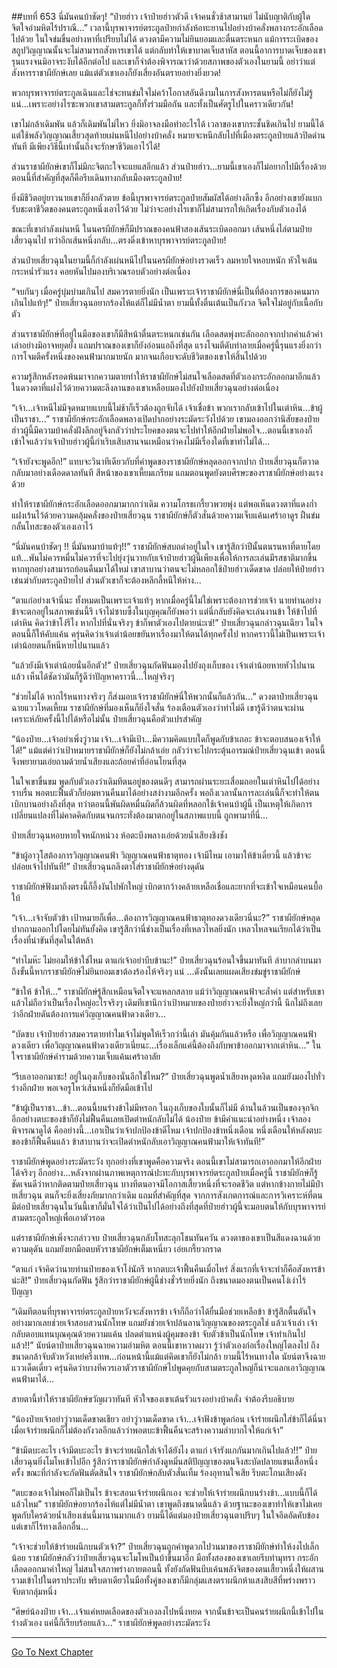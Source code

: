 ##บทที่ 653 นี่มันคนบ้าชัดๆ!
“ป๋ายฮ่าว เจ้าป๋ายฮ่าวตัวดี เจ้าคนชั่วช้าสามานย์ ไม่นับญาติกับผู้ใด จิตใจอำมหิตไร้ปราณี...” เวลานี้บุรพาจารย์ตระกูลป๋ายกำลังห้อทะยานไปอย่างบ้าคลั่งพลางกระอักเลือดไปด้วย ในใจข่มขื่นอย่างหาที่เปรียบไม่ได้ ดวงตามีความไม่ยินยอมและตื่นตระหนก แม้การระเบิดของสถูปวิญญาณนั้นจะไม่สามารถสังหารเขาได้ แต่กลับทำให้เขาบาดเจ็บสาหัส ตอนนี้อาการบาดเจ็บของเขารุนแรงจนมิอาจระงับได้อีกต่อไป และเขาก็จำต้องพิจารณาว่าด้วยสภาพของตัวเองในยามนี้ อย่าว่าแต่สังหารราชาผียักษ์เลย แม้แต่ตัวเขาเองก็ยังเสี่ยงอันตรายอย่างยิ่งยวด!

พวกบุรพาจารย์ตระกูลเฉินและไช่จะทนข่มใจไม่คว้าโอกาสอันดีงามในการสังหารตนหรือไม่ก็ยังไม่รู้แน่...เพราะอย่างไรซะพวกเขาสามตระกูลก็ทั้งร่วมมือกัน และทั้งเป็นศัตรูไปในคราวเดียวกัน!

เขาไม่กล้าเดิมพัน แล้วก็เดิมพันไม่ไหว ยิ่งมิอาจลงมือทำอะไรได้ เวลาของเขากระชั้นชิดเกินไป ยามนี้ได้แต่ใช้พลังวิญญาณเสี้ยวสุดท้ายเผ่นหนีไปอย่างบ้าคลั่ง หมายจะหนีกลับไปที่เมืองตระกูลป๋ายแล้วปิดด่านทันที มีเพียงวิธีนี้เท่านั้นถึงจะรักษาชีวิตเอาไว้ได้!

ส่วนราชาผียักษ์เขาก็ไม่มีกะจิตกะใจจะแยแสอีกแล้ว ส่วนป๋ายฮ่าว...ยามนี้เขาเองก็ไม่อยากไปมีเรื่องด้วย ตอนนี้ที่สำคัญที่สุดก็คือรีบเดินทางกลับเมืองตระกูลป๋าย!

ยิ่งมีชีวิตอยู่ยาวนายเขาก็ยิ่งกลัวตาย ข้อนี้บุรพาจารย์ตระกูลป๋ายสัมผัสได้อย่างลึกซึ้ง อีกอย่างเขายังแบกรับชะตาชีวิตของคนตระกูลหนึ่งเอาไว้ด้วย ไม่ว่าจะอย่างไรเขาก็ไม่สามารถให้เกิดเรื่องกับตัวเองได้

ขณะที่เขากำลังเผ่นหนี ในนครผียักษ์ก็มีปราณของคนฟ้าสองเส้นระเบิดออกมา เส้นหนึ่งไล่ตามป๋ายเสี่ยวฉุนไป ทว่าอีกเส้นหนึ่งกลับ...ตรงดิ่งเข้าหาบุรพาจารย์ตระกูลป๋าย!

ส่วนป๋ายเสี่ยวฉุนในยามนี้ก็กำลังเผ่นหนีไปในนครผียักษ์อย่างรวดเร็ว ลมหายใจหอบหนัก หัวใจเต้นกระหน่ำรัวแรง คอยหันไปมองบริเวณรอบตัวอย่างต่อเนื่อง

“จบกันๆ เมื่อครู่บุ่มบ่ามเกินไป สมควรตายยิ่งนัก เป็นเพราะเจ้าราชาผียักษ์นี่เป็นที่ต้องการของคนมากเกินไปแท้ๆ!” ป๋ายเสี่ยวฉุนอยากร้องไห้แต่ก็ไม่มีน้ำตา ยามนี้ทั้งตื่นเต้นเป็นกังวล จิตใจไม่อยู่กับเนื้อกับตัว

ส่วนราชาผียักษ์ที่อยู่ในมือของเขาก็มีสีหน้าตื่นตระหนกเช่นกัน เลือดสดพุ่งทะลักออกจากปากคำแล้วคำเล่าอย่างมิอาจหยุดยั้ง แถมปราณของเขาก็ยังอ่อนแอถึงที่สุด แรงโจมตีดับทำลายเมื่อครู่นี้รุนแรงยิ่งกว่าการโจมตีครั้งหนึ่งของคนฟ้ามากมายนัก มากจนเกือบจะดับชีวิตของเขาให้สิ้นไปด้วย

ความรู้สึกหลังรอดพ้นมาจากความตายทำให้ราชาผียักษ์ไม่สนใจเลือดสดที่ตัวเองกระอักออกมาอีกแล้ว ในดวงตาที่แฝงไว้ด้วยความตะลึงลานของเขาเหลือบมองไปยังป๋ายเสี่ยวฉุนอย่างต่อเนื่อง

“เจ้า...เจ้าหนีไม่มีจุดหมายแบบนี้ไม่ช้าก็เร็วต้องถูกจับได้ เจ้าเชื่อข้า พวกเรากลับเข้าไปในเต่าหิน...ข้าผู้เป็นราชา...” ราชาผียักษ์กระอักเลือดพลางเปิดปากอย่างระมัดระวังไปด้วย เขามองออกว่านิสัยของป๋ายฮ่าวผู้นี้มีความบ้าคลั่งฝังลึกอยู่จึงกลัวว่าประโยคของตนจะไปทำให้อีกฝ่ายไม่พอใจ...ตอนนี้เขาเองก็เข้าใจแล้วว่าเจ้าป๋ายฮ่าวผู้นี้กำเริบเสิบสานจนเหมือนว่าคงไม่มีเรื่องใดที่เขาทำไม่ได้...

“เจ้ายังจะพูดอีก!” แทบจะวินาทีเดียวกับที่คำพูดของราชาผียักษ์หลุดออกจากปาก ป๋ายเสี่ยวฉุนก็ตวาดกลับมาอย่างเดือดดาลทันที สีหน้าของเขาเหี้ยมเกรียม แถมตอนพูดยังตบศีรษะของราชาผียักษ์อย่างแรงด้วย

ทำให้ราชาผียักษ์กระอักเลือดออกมามากกว่าเดิม ความโกรธเกรี้ยวพวยพุ่ง แต่พอเห็นดวงตาที่แดงก่ำแฝงเร้นไว้ด้วยความคลุ้มคลั่งของป๋ายเสี่ยวฉุน ราชาผียักษ์ก็ตัวสั่นด้วยความเจ็บแค้นเศร้าอาดูร ฝืนข่มกลั้นโทสะของตัวเองเอาไว้

“นี่มันคนบ้าชัดๆ !! นี่มันหมาบ้าแท้ๆ!!” ราชาผียักษ์สบถด่าอยู่ในใจ เขารู้สึกว่าปีนั้นตนรนหาที่ตายโดยแท้...พันไม่ควรหมื่นไม่ควรที่จะไปยุ่งวุ่นวายกับเจ้าป๋ายฮ่าวผู้นี้เพียงเพื่อให้การละเล่นมีรสชาติมากขึ้น หากทุกอย่างสามารถย้อนคืนมาได้ใหม่ เขาสาบานว่าตนจะไม่หลอกใช้ป๋ายฮ่าวเด็ดขาด ปล่อยให้ป๋ายฮ่าวเข่นฆ่ากับตระกูลป๋ายไป ส่วนตัวเขาก็จะต้องหลีกลี้หนีให้ห่าง...

“ตาแก่อย่างเจ้านี่นะ ทั้งหมดเป็นเพราะเจ้าแท้ๆ หากเมื่อครู่นี้ไม่ใช่เพราะต้องการช่วยเจ้า นายท่านอย่างข้าจะตกอยู่ในสภาพเช่นนี้รึ เจ้าไม่ซาบซึ้งในบุญคุณก็ยังพอว่า แต่นี่กลับยังคิดจะเล่นงานข้า ให้ข้าไปที่เต่าหิน คิดว่าข้าโง่รึไง หากไปที่นั่นจริงๆ ข้าก็พาตัวเองไปตายน่ะเซ่!” ป๋ายเสี่ยวฉุนกล่าวฉุนเฉียว ในใจตอนนี้ก็ให้คับแค้น ครุ่นคิดว่าเจ้าเต่าน้อยขยันหาเรื่องมาให้ตนได้ทุกครั้งไป หากคราวนี้ไม่เป็นเพราะเจ้าเต่าน้อยตนก็หนีหายไปนานแล้ว

“แล้วยังมีเจ้าเต่าน้อยนั่นอีกตัว!” ป๋ายเสี่ยวฉุนกัดฟันมองไปยังถุงเก็บของ เจ้าเต่าน้อยหายหัวไปนานแล้ว เห็นได้ชัดว่ามันก็รู้ดีว่าปัญหาคราวนี้...ใหญ่จริงๆ

“ช่วยไม่ได้ หากไร้หนทางจริงๆ ก็ส่งมอบเจ้าราชาผียักษ์นี่ให้พวกนั้นก็แล้วกัน...” ดวงตาป๋ายเสี่ยวฉุนฉายแววโหดเหี้ยม ราชาผียักษ์ที่มองเห็นก็ยิ่งใจสั่น ร้องเตือนตัวเองว่าท่าไม่ดี เขารู้ดีว่าตนจะผ่านเคราะห์ภัยครั้งนี้ไปได้หรือไม่นั้น ป๋ายเสี่ยวฉุนคือตัวแปรสำคัญ

“น้องป๋าย...เจ้าอย่าเพิ่งวู่วาม เจ้า...เจ้ามีเป้า...มีความคิดแบบใดก็พูดกับข้าเถอะ ข้าจะตอบสนองเจ้าให้ได้!” แม้แต่คำว่าเป้าหมายราชาผียักษ์ก็ยังไม่กล้าเอ่ย กลัวว่าจะไปกระตุ้นอารมณ์ป๋ายเสี่ยวฉุนเข้า ตอนนี้จึงพยายามเอ่ยถามด้วยน้ำเสียงและถ้อยคำที่อ่อนโยนที่สุด

ในใจเขาขื่นขม พูดกับตัวเองว่าเดิมทีตนอยู่ของตนดีๆ สามารถผ่านระยะเสื่อมถอยในเต่าหินไปได้อย่างราบรื่น พอตบะฟื้นตัวก็ย่อมหวนคืนมาได้อย่างสง่างามอีกครั้ง พอถึงเวลานั้นการละเล่นนี้ก็จะทำให้ตนเบิกบานอย่างถึงที่สุด ทว่าตอนนี้พันผิดหมื่นผิดก็ล้วนผิดที่หลอกใช้เจ้าคนบ้าผู้นี้ เป็นเหตุให้เกิดการเปลี่ยนแปลงที่ไม่คาดคิดกับตนจนกระทั่งต้องมาตกอยู่ในสภาพแบบนี้ ถูกพามาที่นี่...

ป๋ายเสี่ยวฉุนหอบหายใจหนักหน่วง ห้อตะบึงพลางเอ่ยด้วยน้ำเสียงชิงชัง

“ข้าผู้อาวุโสต้องการวิญญาณคนฟ้า วิญญาณคนฟ้าธาตุทอง เจ้ามีไหม เอามาให้ข้าเดี๋ยวนี้ แล้วข้าจะปล่อยเจ้าไปทันที!” ป๋ายเสี่ยวฉุนถลึงตาใส่ราชาผียักษ์อย่างดุดัน

ราชาผียักษ์ฟังมาถึงตรงนี้ก็อึ้งงันไปพักใหญ่ เบิกตากว้างคล้ายเหลือเชื่อและยากที่จะเข้าใจเหมือนคนบื้อใบ้

“เจ้า...เจ้าจับตัวข้า เป้าหมายก็เพื่อ...ต้องการวิญญาณคนฟ้าธาตุทองดวงเดียวนี่นะ?” ราชาผียักษ์หลุดปากถามออกไปโดยไม่ทันยั้งคิด เขารู้สึกว่านี่ช่างเป็นเรื่องที่เหลวไหลยิ่งนัก เหลวไหลจนเรียกได้ว่าเป็นเรื่องที่น่าขันที่สุดในใต้หล้า

“ทำไมห๊ะ ไม่ยอมให้ข้าใช่ไหม ตาแก่เจ้าอย่าบีบข้านะ!” ป๋ายเสี่ยวฉุนร้อนใจขึ้นมาทันที ลำบากลำบนมาถึงขั้นนี้หากราชาผียักษ์ไม่ยินยอมเขาต้องร้องไห้จริงๆ แน่ ...ดังนั้นเลยแผดเสียงข่มขู่ราชาผียักษ์

“ข้าให้ ข้าให้...” ราชาผียักษ์รู้สึกเหมือนจิตใจจะแหลกสลาย แม้ว่าวิญญาณคนฟ้าจะล้ำค่า แต่สำหรับเขาแล้วไม่ถือว่าเป็นเรื่องใหญ่อะไรจริงๆ เดิมทีเขานึกว่าเป้าหมายของป๋ายฮ่าวจะยิ่งใหญ่กว่านี้ นึกไม่ถึงเลยว่าอีกฝ่ายดันต้องการแค่วิญญาณคนฟ้าดวงเดียว...

“บัดซบ เจ้าป๋ายฮ่าวสมควรตายทำไมเจ้าไม่พูดให้เร็วกว่านี้เล่า มันคุ้มกันแล้วหรือ เพื่อวิญญาณคนฟ้าดวงเดียว เพื่อวิญญาณคนฟ้าดวงเดียวเนี่ยนะ...เรื่องเล็กแค่นี้ต้องถึงกับพาข้าออกมาจากเต่าหิน...” ในใจราชาผียักษ์คำรามด้วยความเจ็บแค้นเศร้าอาลัย

“รีบเอาออกมาซะ! อยู่ในถุงเก็บของนั่นอีกใช่ไหม?” ป๋ายเสี่ยวฉุนพูดน้ำเสียงหงุดหงิด แถมยังมองไปทั่วร่างอีกฝ่าย พอเจอรูโหว่เส้นหนึ่งก็ยัดมือเข้าไป

“ข้าผู้เป็นราชา...ข้า...ตอนนี้บนร่างข้าไม่มีหรอก ในถุงเก็บของใบนั้นก็ไม่มี ด้านในล้วนเป็นของจุกจิก อีกอย่างตบะของข้าก็ยังไม่ฟื้นคืนเลยเปิดตำหนักลับไม่ได้ น้องป๋าย ข้ามีคำแนะนำอย่างหนึ่ง เจ้าลองพิจารณาดูได้ คืออย่างนี้...เอาเป็นว่าเจ้าปกป้องข้าดีไหม เจ้าปกป้องข้าหนึ่งเดือน หนึ่งเดือนให้หลังตบะของข้าก็ฟื้นคืนแล้ว ข้าสาบานว่าจะเปิดตำหนักลับเอาวิญญาณคนฟ้ามาให้เจ้าทันที!”

ราชาผียักษ์พูดอย่างระมัดระวัง ทุกอย่างที่เขาพูดคือความจริง ตอนนี้เขาไม่สามารถเอาออกมาให้อีกฝ่ายได้จริงๆ อีกอย่าง...หลังจากผ่านภาพเหตุการณ์ปะทะกับบุรพาจารย์ตระกูลป๋ายเมื่อครู่นี้ ราชาผียักษ์ก็รู้ชัดเจนดีว่าหากติดตามป๋ายเสี่ยวฉุน บางทีตนอาจมีโอกาสเสี้ยวหนึ่งที่จะรอดชีวิต แต่หากข้างกายไม่มีป๋ายเสี่ยวฉุน ตนก็จะยิ่งเสี่ยงภัยมากกว่าเดิม แถมที่สำคัญที่สุด จากการสังเกตการณ์และการวิเคราะห์ที่ตนมีต่อป๋ายเสี่ยวฉุนในวันนี้เขาก็มั่นใจได้ว่าเป็นไปได้อย่างถึงที่สุดที่ป๋ายฮ่าวผู้นี้จะมอบตนให้กับบุรพาจารย์สามตระกูลใหญ่เพื่อเอาตัวรอด

แต่ราชาผียักษ์เพิ่งจะกล่าวจบ ป๋ายเสี่ยวฉุนกลับโทสะลุกโชนทันควัน ดวงตาของเขาเป็นสีแดงฉานด้วยความดุดัน แถมยังยกมือตบหัวราชาผียักษ์เต็มเหนี่ยว เอ่ยเกรี้ยวกราด

“ตาแก่ เจ้าคิดว่านายท่านป๋ายของเจ้าโง่นักรึ หากตบะเจ้าฟื้นคืนเมื่อไหร่ สิ่งแรกที่เจ้าจะทำก็คือสังหารข้าน่ะสิ!” ป๋ายเสี่ยวฉุนกัดฟัน รู้สึกว่าราชาผียักษ์ผู้นี้ช่างชั่วร้ายยิ่งนัก ถึงขนาดมองตนเป็นคนโง่เง่าไร้ปัญญา

“เดิมทีตอนที่บุรพาจารย์ตระกูลป๋ายหวังจะสังหารข้า เจ้าก็ถือว่าได้ยื่นมือช่วยเหลือข้า ข้ารู้สึกตื้นตันใจอย่างมากเลยช่วยเจ้าสอบสวนนักโทษ แถมยังช่วยเจ้าปล้นลานวิญญาณของตระกูลไช่ แล้วเจ้าเล่า เจ้ากลับตอบแทนบุณคุณด้วยความแค้น ปลดตำแหน่งผู้คุมของข้า จับตัวข้าเป็นนักโทษ เจ้าทำเกินไปแล้ว!!” นัยน์ตาป๋ายเสี่ยวฉุนฉายความอำมหิต ตอนนี้เขาหวาดผวา รู้ว่าตัวเองก่อเรื่องใหญ่โตลงไป ถึงขนาดกล้าจับตัวหวังเหย่ครึ่งเทพ...ก่อนหน้านี้แม้แต่คิดเขาก็ยังไม่กล้า ยามนี้ไร้หนทางใด นัยน์ตาจึงฉายแววเด็ดเดี่ยว ครุ่นคิดว่าบางทีควรเอาตัวราชาผียักษ์ไปพูดคุยกับสามตระกูลใหญ่ก็น่าจะแลกเอาวิญญาณคนฟ้ามาได้...

สายตานี้ทำให้ราชาผียักษ์ขวัญผวาทันที หัวใจของเขาเต้นรัวแรงอย่างบ้าคลั่ง จำต้องรีบอธิบาย

“น้องป๋ายเจ้าอย่าวู่วามเด็ดขาดเชียว อย่าวู่วามเด็ดขาด เจ้า...เจ้าฟังข้าพูดก่อน เจ้าร่ายผนึกใส่ข้าก็ได้นี่นา เมื่อเจ้าร่ายผนึกก็ไม่ต้องกังวลอีกแล้วว่าพอตบะข้าฟื้นคืนจะสร้างความลำบากใจให้แก่เจ้า”

“ข้ามีตบะอะไร เจ้ามีตบะอะไร ข้าจะร่ายผนึกใส่เจ้าได้ยังไง ตาแก่ เจ้ารังแกกันมากเกินไปแล้ว!!” ป๋ายเสี่ยวฉุนยิ่งโมโหเข้าไปอีก รู้สึกว่าราชาผียักษ์กำลังดูหมิ่นสติปัญญาของตนจึงสะบัดปลายแขนเสื้อหนึ่งครั้ง ขณะที่กำลังจะกัดฟันตัดสินใจ ราชาผียักษ์กลับตัวสั่นเทิ้ม ร้องอุทานใจเสีย รีบตะโกนเสียงดัง

“ตบะของเจ้าไม่พอก็ไม่เป็นไร ข้าจะสอนเจ้าร่ายผนึกเอง จะช่วยให้เจ้าร่ายผนึกบนร่างข้า...แบบนี้ก็ได้แล้วไหม” ราชาผียักษ์อยากร้องไห้แต่ไม่มีน้ำตา เขาพูดถึงขนาดนี้แล้ว ด้วยฐานะของเขาทำให้เขาไม่เคยพูดกับใครด้วยน้ำเสียงเช่นนี้มานานมากแล้ว ยามนี้ได้แต่มองป๋ายเสี่ยวฉุนตาปริบๆ ในใจอึดอัดคับข้อง แต่เขาก็ไร้ทางเลือกอื่น...

“เจ้าจะช่วยให้ข้าร่ายผนึกบนตัวเจ้า?” ป๋ายเสี่ยวฉุนถูกคำพูดวกไปวนมาของราชาผียักษ์ทำให้งงไปเล็กน้อย ราชาผียักษ์กลัวว่าป๋ายเสี่ยวฉุนจะโมโหเป็นบ้าขึ้นมาอีก มือทั้งสองของเขาเลยรีบทำมุทรา กระอักเลือดออกมาคำใหญ่ ไม่สนใจสภาพร่างกายตอนนี้ ทั้งยังกัดฟันบีบเค้นพลังจิตของตนเสี้ยวหนึ่งให้ผสานรวมเข้าไปในตราประทับ พริบตาเดียวในมือทั้งคู่ของเขาก็มีกลุ่มแสงตราผนึกห้าแสงสิบสีที่พร่างพราวจับตากลุ่มหนึ่ง

“ศิษย์น้องป๋าย เจ้า...เจ้าแค่หยดเลือดของตัวเองลงไปหนึ่งหยด จากนั้นข้าจะเป็นคนร่ายผนึกนี้เข้าไปในร่างตัวเอง แค่นี้ก็เรียบร้อยแล้ว...” ราชาผียักษ์พูดอย่างระมัดระวัง

------


[Go To Next Chapter]( ./91.md)
